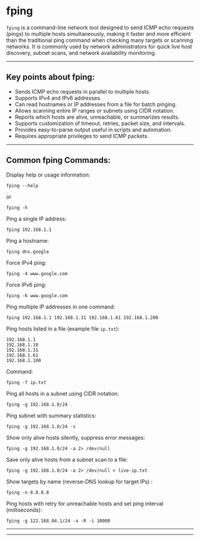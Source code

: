 # fping

`fping` is a command-line network tool designed to send ICMP echo requests (pings) to multiple hosts simultaneously, making it faster and more efficient than the traditional ping command when checking many targets or scanning networks. It is commonly used by network administrators for quick live host discovery, subnet scans, and network availability monitoring.

---

## Key points about fping:

*   Sends ICMP echo requests in parallel to multiple hosts.
*   Supports IPv4 and IPv6 addresses.
*   Can read hostnames or IP addresses from a file for batch pinging.
*   Allows scanning entire IP ranges or subnets using CIDR notation.
*   Reports which hosts are alive, unreachable, or summarizes results.
*   Supports customization of timeout, retries, packet size, and intervals.
*   Provides easy-to-parse output useful in scripts and automation.
*   Requires appropriate privileges to send ICMP packets.

---

## Common fping Commands:

Display help or usage information:
```
fping --help
```
or
```
fping -h
```

Ping a single IP address:
```
fping 192.168.1.1
```

Ping a hostname:
```
fping dns.google
```

Force IPv4 ping:
```
fping -4 www.google.com
```

Force IPv6 ping:
```
fping -6 www.google.com
```

Ping multiple IP addresses in one command:
```
fping 192.168.1.1 192.168.1.31 192.168.1.61 192.168.1.200
```

Ping hosts listed in a file (example file `ip.txt`):
```
192.168.1.1
192.168.1.10
192.168.1.31
192.168.1.61
192.168.1.100
```

Command:
```
fping -f ip.txt
```

Ping all hosts in a subnet using CIDR notation:
```
fping -g 192.168.1.0/24
```

Ping subnet with summary statistics:
```
fping -g 192.168.1.0/24 -s
```

Show only alive hosts silently, suppress error messages:
```
fping -g 192.168.1.0/24 -a 2> /dev/null
```

Save only alive hosts from a subnet scan to a file:
```
fping -g 192.168.1.0/24 -a 2> /dev/null > live-ip.txt
```

Show targets by name (reverse-DNS lookup for target IPs) :
```
fping -n 8.8.8.8
```

Ping hosts with retry for unreachable hosts and set ping interval (milliseconds):
```
fping -g 122.168.84.1/24 -a -R -i 10000
```

---
---
